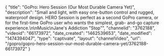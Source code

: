 {
    "title": "GoPro: Hero Session (Our Most Durable Camera Yet)",
    "description": "Small and light, with easy one-button control and rugged, waterproof design. HERO Session is perfect as a second GoPro camera, or for the first-time GoPro user who wants the simplest, grab- and-go capture experience.\n\nMusic\nJane's Addiction \"Stop\"",
    "channelid": "3762188",
    "videoid": "66173972",
    "date_created": "1462539653",
    "date_modified": "1474394047",
    "type": "captivate",
    "layout": "channelVideo",
    "url": "\/gopro\/gopro-hero-session-our-most-durable-camera-yet\/3762188-66173972"
}
